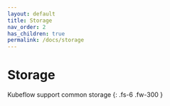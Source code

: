 ```yaml
---
layout: default
title: Storage
nav_order: 2
has_children: true
permalink: /docs/storage
---
```


# Storage

Kubeflow support common storage 
{: .fs-6 .fw-300 }